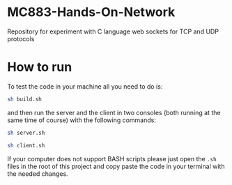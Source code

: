 # MC883-Hands-On-Network
Repository for experiment with C language web sockets for TCP and UDP protocols

# How to run
To test the code in your machine all you need to do is:
```BASH
sh build.sh
```
and then run the server and the client in two consoles (both running at the same time of course) with the following commands:
```BASH
sh server.sh
```
```BASH
sh client.sh
```
If your computer does not support BASH scripts please just open the `.sh` files in the root of this project and copy paste the code in your terminal with the needed changes.
